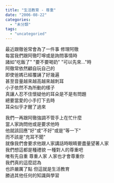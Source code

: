 ```yaml
---
title: "生活教育 - 尊重"
date: "2006-08-22"
categories: 
  - "未分類"
tags: 
  - "uncategoried"
---
```


最近跟徹爸常會為了一件事 修理阿徹  
每當我們跟阿徹叮嚀或是詢問事情時  
諸如"吃飯了" "要不要喝奶" "可以先來..."時  
阿徹常依然顧自玩自己的  
即使爸媽已經覆誦了好幾遍  
甚至音量越來越高越來越刺耳  
小子依然不為所動的樣子  
真讓人忍不住懷疑他的耳朵是不是有問題  
總要當愛的小手打下去時  
耳朵似乎才醒了過來

我們一再跟阿徹強調不管手上在忙什麼  
當人家詢問他或是要求他時  
他就該回應"好"或"不好"或是"等一下"  
而不該是"充耳不聞"  
就像我們會要求他跟人家講話時眼睛要盡量望著人家  
我們想這都是種禮貌 一種對人的尊重吧  
唯有先自重 尊重人家 人家也才會尊重你  
我們真的這麼認為  
也許嚴厲了點 但這就是生活教育  
勝過其他任何的知識與學習
